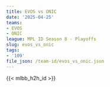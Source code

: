 ```yaml
---
title: EVOS vs ONIC
date: '2025-04-25'
teams:
- EVOS
- ONIC
league: MPL ID Season 8 - Playoffs
slug: evos_vs_onic
tags:
- '109'
file_json: /team-id/evos_vs_onic.json
---
```


{{< mlbb_h2h_id >}}
